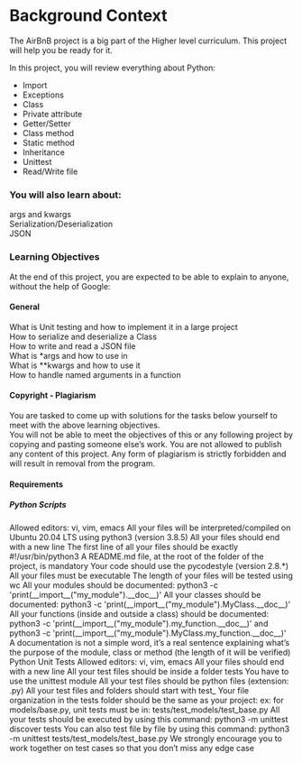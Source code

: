 <h1>Background Context</h1>

<p>The AirBnB project is a big part of the Higher level curriculum. This project will help you be ready for it.<br>

<p>In this project, you will review everything about Python:<br></p>

<ul><li>Import</li>
<li>Exceptions</li>
<li>Class</li>
<li>Private attribute</li>
<li>Getter/Setter</li>
<li>Class method</li>
<li>Static method</li>
<li>Inheritance</li>
<li>Unittest</li>
<li>Read/Write file</li></ul>

<h3>You will also learn about:</h3>

<p>args and kwargs<br>
Serialization/Deserialization<br>
JSON</p>

<h3>Learning Objectives</h3>
<p>At the end of this project, you are expected to be able to explain to anyone, without the help of Google:<br></p>

<h4>General</h4>

<p>What is Unit testing and how to implement it in a large project<br>
How to serialize and deserialize a Class<br>
How to write and read a JSON file<br>
What is *args and how to use in <br>
What is **kwargs and how to use it<br>
How to handle named arguments in a function </p>

<h4>Copyright - Plagiarism</h4>
<p>You are tasked to come up with solutions for the tasks below yourself to meet with the above learning objectives.<br>
You will not be able to meet the objectives of this or any following project by copying and pasting someone else’s work.
You are not allowed to publish any content of this project.
Any form of plagiarism is strictly forbidden and will result in removal from the program.

<h4>Requirements</h4>
<h5>Python Scripts</h5>
Allowed editors: vi, vim, emacs
All your files will be interpreted/compiled on Ubuntu 20.04 LTS using python3 (version 3.8.5)
All your files should end with a new line
The first line of all your files should be exactly #!/usr/bin/python3
A README.md file, at the root of the folder of the project, is mandatory
Your code should use the pycodestyle (version 2.8.*)
All your files must be executable
The length of your files will be tested using wc
All your modules should be documented: python3 -c 'print(__import__("my_module").__doc__)'
All your classes should be documented: python3 -c 'print(__import__("my_module").MyClass.__doc__)'
All your functions (inside and outside a class) should be documented: python3 -c 'print(__import__("my_module").my_function.__doc__)' and python3 -c 'print(__import__("my_module").MyClass.my_function.__doc__)'
A documentation is not a simple word, it’s a real sentence explaining what’s the purpose of the module, class or method (the length of it will be verified)
Python Unit Tests
Allowed editors: vi, vim, emacs
All your files should end with a new line
All your test files should be inside a folder tests
You have to use the unittest module
All your test files should be python files (extension: .py)
All your test files and folders should start with test_
Your file organization in the tests folder should be the same as your project: ex: for models/base.py, unit tests must be in: tests/test_models/test_base.py
All your tests should be executed by using this command: python3 -m unittest discover tests
You can also test file by file by using this command: python3 -m unittest tests/test_models/test_base.py
We strongly encourage you to work together on test cases so that you don’t miss any edge case
